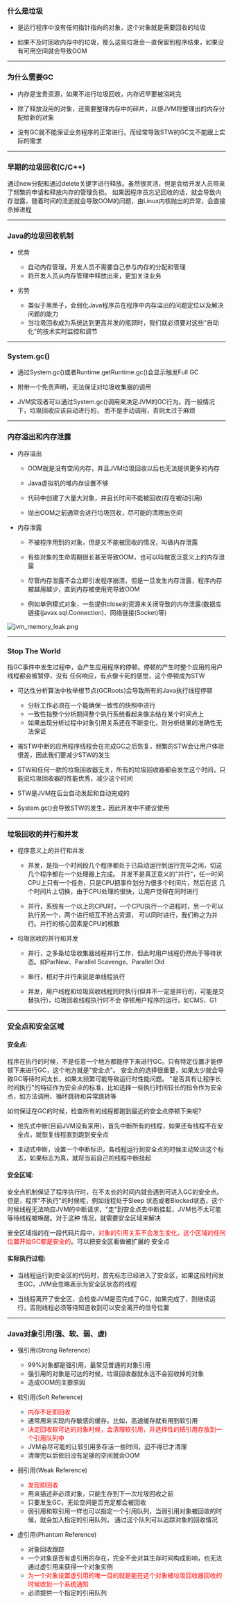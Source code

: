### 什么是垃圾

- 是运行程序中没有任何指针指向的对象，这个对象就是需要回收的垃圾

- 如果不及时回收内存中的垃圾，那么这些垃圾会一直保留到程序结束，如果没有可用空间就会导致OOM

---

### 为什么需要GC

- 内存是宝贵资源，如果不进行垃圾回收，内存迟早要被消耗完

- 除了释放没用的对象，还需要整理内存中的碎片，以便JVM将整理出的内存分配给新的对象

- 没有GC就不能保证业务程序的正常进行。而经常导致STW的GC又不能跟上实际的需求

---

### 早期的垃圾回收(C/C++)

通过new分配和通过delete关键字进行释放。虽然很灵活，但是会给开发人员带来了频繁的申请和释放内存的管理负担。
如果因程序员忘记回收的话，就会导致内存泄露，随着时间的流逝就会导致OOM的问题，由Linux内核抛出的异常，会直接杀掉进程

---

### Java的垃圾回收机制

- 优势
  
    - 自动内存管理，开发人员不需要自己参与内存的分配和管理
    - 将开发人员从内存管理中释放出来，更加关注业务

- 劣势
    
    - 类似于黑匣子，会弱化Java程序员在程序中内存溢出的问题定位以及解决问题的能力
    - 当垃圾回收成为系统达到更高并发的瓶颈时，我们就必须要对这些"自动化"的技术实时监控和调节

---

### System.gc()

- 通过System.gc()或者Runtime.getRuntime.gc()会显示触发Full GC

- 附带一个免责声明，无法保证对垃圾收集器的调用

- JVM实现者可以通过System.gc()调用来决定JVM的GC行为。而一般情况下，垃圾回收应该自动进行的，
而不是手动调用，否则太过于麻烦

---

### 内存溢出和内存泄露

- 内存溢出
  
  - OOM就是没有空闲内存，并且JVM垃圾回收以后也无法提供更多的内存

  - Java虚拟机的堆内存设置不够

  - 代码中创建了大量大对象，并且长时间不能被回收(存在被动引用)

  - 抛出OOM之前通常会进行垃圾回收，尽可能的清理出空间

- 内存泄露

  - 不被程序用到的对象，但是又不能被回收的情况，叫做内存泄露
  
  - 有些对象的生命周期很长甚至导致OOM，也可以叫做宽泛意义上的内存泄露
  
  - 尽管内存泄露不会立即引发程序崩溃，但是一旦发生内存泄露，程序内存被越用越少，直到内存被使用完导致OOM
  
  - 例如单例模式对象，一些提供close的资源未关闭导致的内存泄露(数据库链接(javax.sql.Connection)、网络链接(Socket)等)

![jvm_memory_leak.png](../../Images/jvm_memory_leak.png)

---

### Stop The World

指GC事件中发生过程中，会产生应用程序的停顿。停顿的产生时整个应用的用户线程都会被暂停，没有
任何响应，有点像卡死的感觉，这个停顿成为STW

- 可达性分析算法中枚举根节点(GCRoots)会导致所有的Java执行线程停顿

  - 分析工作必须在一个能确保一致性的快照中进行
  - 一致性指整个分析期间整个执行系统看起来像冻结在某个时间点上
  - 如果出现分析过程中对象引用关系还在不断变化，则分析结果的准确性无法保证

- 被STW中断的应用程序线程会在完成GC之后恢复，频繁的STW会让用户体验很差，因此我们要减少STW的发生

- STW和任何一款的垃圾回收器无关，所有的垃圾回收器都会发生这个时间，只能说垃圾回收器的性能优秀，减少这个时间

- STW是JVM在后台自动发起和自动完成的

- System.gc()会导致STW的发生，因此开发中不建议使用

---

### 垃圾回收的并行和并发

- 程序意义上的并行和并发
  
  - 并发，是指一个时间段几个程序都处于已启动运行到运行完毕之间，切这几个程序都在一个处理器上完成。 
    并发不是真正意义的"并行"，任一时间CPU上只有一个任务，只是CPU把事件划分为很多个时间片，然后在这 
    几个时间片上切换，由于CPU处理的很快，让用户觉得在同时进行
  
  - 并行，系统有一个以上的CPU时，一个CPU执行一个进程时，另一个可以执行另一个，两个进行相互不抢占资源，
    可以同时进行，我们称之为并行。并行的核心因素是CPU的核数
  
- 垃圾回收的并行和并发

  - 并行，之多条垃圾收集器线程并行工作，但此时用户线程仍然处于等待状态。如ParNew、Parallel Scavenge、Parallel Old
  
  - 串行，相对于并行来说是单线程执行
  
  - 并发，用户线程和垃圾回收线程同时执行(但并不一定是并行的，可能是交替执行)，垃圾回收线程执行时不会
  停顿用户程序的运行，如CMS、G1

---

### 安全点和安全区域

#### 安全点:

程序在执行的时候，不是任意一个地方都能停下来进行GC。只有特定位置才能停顿下来进行GC，这个地方就是"安全点"。
安全点的选择很重要，如果太少就会导致GC等待时间太长，如果太频繁可能导致运行时性能问题。
"是否具有让程序长时间执行"的特征作为安全点的标准，比如选择一些执行时间较长的指令作为安全点，如方法调用、循环跳转和异常跳转等

如何保证在GC的时候，检查所有的线程都跑到最近的安全点停顿下来呢?

- 抢先式中断(目前JVM没有采用)，首先中断所有的线程，如果还有线程不在安全点，就恢复线程直到跑到安全点

- 主动式中断，设置一个中断标识，各线程运行到安全点的时候主动轮训这个标志，如果标志为真，就将当前自己的线程中断挂起

#### 安全区域:

安全点机制保证了程序执行时，在不太长的时间内就会遇到可进入GC的安全点。但是，程序"不执行"的时候呢，例如线程处于Sleep
状态或者Blocked状态，这个时候线程无法响应JVM的中断请求，"走"到安全点去中断挂起，JVM也不太可能等待线程被唤醒。对于这种
情况，就需要安全区域来解决

安全区域指的在一段代码片段中，<font style="color:red">对象的引用关系不会发生变化，这个区域的任何位置开始GC都是安全的</font>。可以把安全区看做被扩展的
安全点

#### 实际执行过程:

- 当线程运行到安全区的代码时，首先标志已经进入了安全区，如果这段时间发生GC，JVM会忽略表示为安全区状态的线程

- 当线程离开了安全区，会检查JVM是否完成了GC，如果完成了，则继续运行，否则线程必须等待知道收到可以安全离开的信号位置

---

### Java对象引用(强、软、弱、虚)

- 强引用(Strong Reference)

  - 99%对象都是强引用，最常见普通的对象引用
  - 强引用的对象是可达的时候，垃圾回收器就永远不会回收掉的对象
  - 造成OOM的主要原因

- 软引用(Soft Reference)

  - <font style="color:red">内存不足即回收</font>
  - 通常用来实现内存敏感的缓存。比如，高速缓存就有用到软引用
  - <font style="color:red">决定回收软可达的对象时候，会清理软引用，并选择性的把引用存放到一个引用队列中</font>
  - JVM会尽可能的让软引用多存活一些时间，迫不得已才清理
  - 清理完以后依旧没有足够的空间就会OOM

- 弱引用(Weak Reference)

  - <font style="color:red">发现即回收</font>
  - 用来描述非必须对象，只能生存到下一次垃圾回收之前
  - 只要发生GC，无论空间是否充足都会被回收
  - 弱引用和软引用一样也可以指定一个引用队列，当弱引用对象被回收的时候，就会加入指定的引用队列，
    通过这个队列可以追踪对象的回收情况
  
- 虚引用(Phantom Reference)

  - 对象回收跟踪
  - 一个对象是否有虚引用的存在，完全不会对其生存时间构成影响，也无法通过虚引用来获得一个对象实例
  - <font style="color:red">为一个对象设置虚引用的唯一目的就是能在这个对象被垃圾回收器回收的时候收到一个系统通知</font>
  - 必须提供一个指定的引用队列
